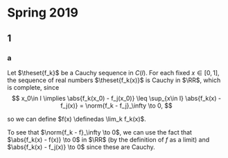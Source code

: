 # Spring 2019

## 1

### a

Let $\theset{f_k}$ be  a Cauchy sequence in $C(I)$.
For each fixed $x\in [0, 1]$, the sequence of real numbers $\theset{f_k(x)}$ is Cauchy in $\RR$, which is complete, since
$$
x_0\in I \implies \abs{f_k(x_0) - f_j(x_0)} \leq \sup_{x\in I} \abs{f_k(x) - f_j(x)} = \norm{f_k - f_j}_\infty \to 0,
$$

so we can define $f(x) \definedas \lim_k f_k(x)$.

To see that $\norm{f_k - f}_\infty \to 0$, we can use the fact that $\abs{f_k(x) - f(x)} \to 0$ in $\RR$ (by the definition of $f$ as a limit) and $\abs{f_k(x) - f_j(x)} \to 0$ since these are Cauchy.

